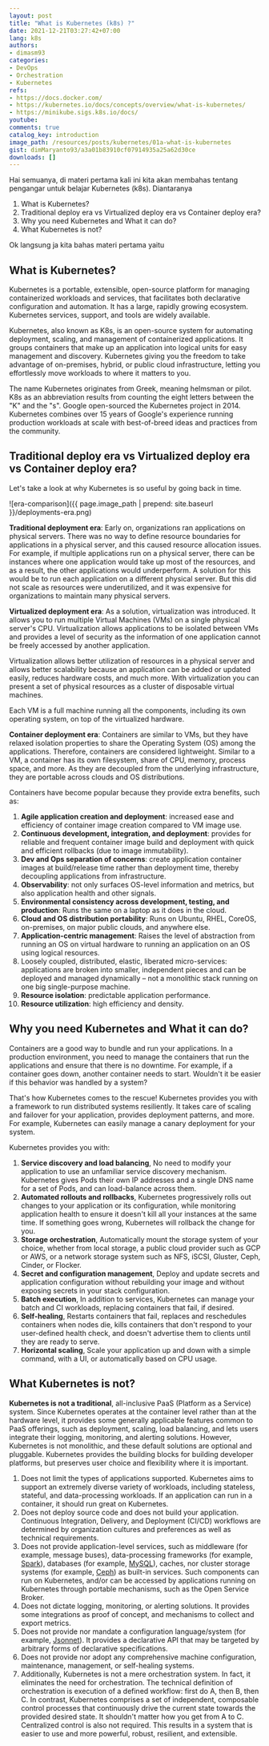 ```yaml
---
layout: post
title: "What is Kubernetes (k8s) ?"
date: 2021-12-21T03:27:42+07:00
lang: k8s
authors:
- dimasm93
categories:
- DevOps
- Orchestration
- Kubernetes
refs: 
- https://docs.docker.com/
- https://kubernetes.io/docs/concepts/overview/what-is-kubernetes/
- https://minikube.sigs.k8s.io/docs/
youtube: 
comments: true
catalog_key: introduction
image_path: /resources/posts/kubernetes/01a-what-is-kubernetes
gist: dimMaryanto93/a3a01b83910cf07914935a25a62d30ce
downloads: []
---
```


Hai semuanya, di materi pertama kali ini kita akan membahas tentang pengangar untuk belajar Kubernetes (k8s). Diantaranya

1. What is Kubernetes?
2. Traditional deploy era vs Virtualized deploy era vs Container deploy era?
3. Why you need Kubernetes and What it can do?
4. What Kubernetes is not?

Ok langsung ja kita bahas materi pertama yaitu

## What is Kubernetes?

Kubernetes is a portable, extensible, open-source platform for managing containerized workloads and services, that facilitates both declarative configuration and automation. It has a large, rapidly growing ecosystem. Kubernetes services, support, and tools are widely available.

Kubernetes, also known as K8s, is an open-source system for automating deployment, scaling, and management of containerized applications. It groups containers that make up an application into logical units for easy management and discovery. Kubernetes giving you the freedom to take advantage of on-premises, hybrid, or public cloud infrastructure, letting you effortlessly move workloads to where it matters to you.

The name Kubernetes originates from Greek, meaning helmsman or pilot. K8s as an abbreviation results from counting the eight letters between the "K" and the "s". Google open-sourced the Kubernetes project in 2014. Kubernetes combines over 15 years of Google's experience running production workloads at scale with best-of-breed ideas and practices from the community.

## Traditional deploy era vs Virtualized deploy era vs Container deploy era?

Let's take a look at why Kubernetes is so useful by going back in time.

![era-comparison]({{ page.image_path | prepend: site.baseurl }}/deployments-era.png)

**Traditional deployment era**: Early on, organizations ran applications on physical servers. There was no way to define resource boundaries for applications in a physical server, and this caused resource allocation issues. For example, if multiple applications run on a physical server, there can be instances where one application would take up most of the resources, and as a result, the other applications would underperform. A solution for this would be to run each application on a different physical server. But this did not scale as resources were underutilized, and it was expensive for organizations to maintain many physical servers.

**Virtualized deployment era**: As a solution, virtualization was introduced. It allows you to run multiple Virtual Machines (VMs) on a single physical server's CPU. Virtualization allows applications to be isolated between VMs and provides a level of security as the information of one application cannot be freely accessed by another application.

Virtualization allows better utilization of resources in a physical server and allows better scalability because an application can be added or updated easily, reduces hardware costs, and much more. With virtualization you can present a set of physical resources as a cluster of disposable virtual machines.

Each VM is a full machine running all the components, including its own operating system, on top of the virtualized hardware.

**Container deployment era**: Containers are similar to VMs, but they have relaxed isolation properties to share the Operating System (OS) among the applications. Therefore, containers are considered lightweight. Similar to a VM, a container has its own filesystem, share of CPU, memory, process space, and more. As they are decoupled from the underlying infrastructure, they are portable across clouds and OS distributions.

Containers have become popular because they provide extra benefits, such as:

1. **Agile application creation and deployment**: increased ease and efficiency of container image creation compared to VM image use.
2. **Continuous development, integration, and deployment**: provides for reliable and frequent container image build and deployment with quick and efficient rollbacks (due to image immutability).
3. **Dev and Ops separation of concerns**: create application container images at build/release time rather than deployment time, thereby decoupling applications from infrastructure.
4. **Observability**: not only surfaces OS-level information and metrics, but also application health and other signals.
5. **Environmental consistency across development, testing, and production**: Runs the same on a laptop as it does in the cloud.
6. **Cloud and OS distribution portability**: Runs on Ubuntu, RHEL, CoreOS, on-premises, on major public clouds, and anywhere else.
6. **Application-centric management**: Raises the level of abstraction from running an OS on virtual hardware to running an application on an OS using logical resources.
7. Loosely coupled, distributed, elastic, liberated micro-services: applications are broken into smaller, independent pieces and can be deployed and managed dynamically – not a monolithic stack running on one big single-purpose machine.
8. **Resource isolation**: predictable application performance.
9. **Resource utilization**: high efficiency and density.

## Why you need Kubernetes and What it can do?

Containers are a good way to bundle and run your applications. In a production environment, you need to manage the containers that run the applications and ensure that there is no downtime. For example, if a container goes down, another container needs to start. Wouldn't it be easier if this behavior was handled by a system?

That's how Kubernetes comes to the rescue! Kubernetes provides you with a framework to run distributed systems resiliently. It takes care of scaling and failover for your application, provides deployment patterns, and more. For example, Kubernetes can easily manage a canary deployment for your system.

Kubernetes provides you with:

1. **Service discovery and load balancing**, No need to modify your application to use an unfamiliar service discovery mechanism. Kubernetes gives Pods their own IP addresses and a single DNS name for a set of Pods, and can load-balance across them.
2. **Automated rollouts and rollbacks**, Kubernetes progressively rolls out changes to your application or its configuration, while monitoring application health to ensure it doesn't kill all your instances at the same time. If something goes wrong, Kubernetes will rollback the change for you.
3. **Storage orchestration**, Automatically mount the storage system of your choice, whether from local storage, a public cloud provider such as GCP or AWS, or a network storage system such as NFS, iSCSI, Gluster, Ceph, Cinder, or Flocker.
4. **Secret and configuration management**, Deploy and update secrets and application configuration without rebuilding your image and without exposing secrets in your stack configuration.
5. **Batch execution**, In addition to services, Kubernetes can manage your batch and CI workloads, replacing containers that fail, if desired.
6. **Self-healing**, Restarts containers that fail, replaces and reschedules containers when nodes die, kills containers that don't respond to your user-defined health check, and doesn't advertise them to clients until they are ready to serve.
7. **Horizontal scaling**, Scale your application up and down with a simple command, with a UI, or automatically based on CPU usage.

## What Kubernetes is not?

**Kubernetes is not a traditional**, all-inclusive PaaS (Platform as a Service) system. Since Kubernetes operates at the container level rather than at the hardware level, it provides some generally applicable features common to PaaS offerings, such as deployment, scaling, load balancing, and lets users integrate their logging, monitoring, and alerting solutions. However, Kubernetes is not monolithic, and these default solutions are optional and pluggable. Kubernetes provides the building blocks for building developer platforms, but preserves user choice and flexibility where it is important.

1. Does not limit the types of applications supported. Kubernetes aims to support an extremely diverse variety of workloads, including stateless, stateful, and data-processing workloads. If an application can run in a container, it should run great on Kubernetes.
2. Does not deploy source code and does not build your application. Continuous Integration, Delivery, and Deployment (CI/CD) workflows are determined by organization cultures and preferences as well as technical requirements.
3. Does not provide application-level services, such as middleware (for example, message buses), data-processing frameworks (for example, [Spark](https://spark.apache.org/)), databases (for example, [MySQL](https://www.mysql.com/)), caches, nor cluster storage systems (for example, [Ceph](https://ceph.io/en/)) as built-in services. Such components can run on Kubernetes, and/or can be accessed by applications running on Kubernetes through portable mechanisms, such as the Open Service Broker.
4. Does not dictate logging, monitoring, or alerting solutions. It provides some integrations as proof of concept, and mechanisms to collect and export metrics.
5. Does not provide nor mandate a configuration language/system (for example, [Jsonnet](https://jsonnet.org/)). It provides a declarative API that may be targeted by arbitrary forms of declarative specifications.
6. Does not provide nor adopt any comprehensive machine configuration, maintenance, management, or self-healing systems.
7. Additionally, Kubernetes is not a mere orchestration system. In fact, it eliminates the need for orchestration. The technical definition of orchestration is execution of a defined workflow: first do A, then B, then C. In contrast, Kubernetes comprises a set of independent, composable control processes that continuously drive the current state towards the provided desired state. It shouldn't matter how you get from A to C. Centralized control is also not required. This results in a system that is easier to use and more powerful, robust, resilient, and extensible.